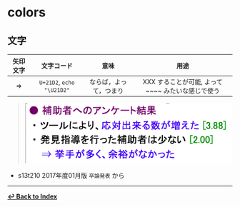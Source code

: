 # colors

## 文字

|矢印文字|文字コード|意味|用途|
|:---:|:---:|:---:|:---:
|⇒|`U+21D2`, `echo "\U21D2"`|ならば，よって，つまり|XXX することが可能, よって ~~~~ みたいな感じで使う|

> ![](./elements/example1.png)

  - s13t210 2017年度01月版 `卒論発表` から

- - -

**[↩ Back to Index](../../README.md)**
